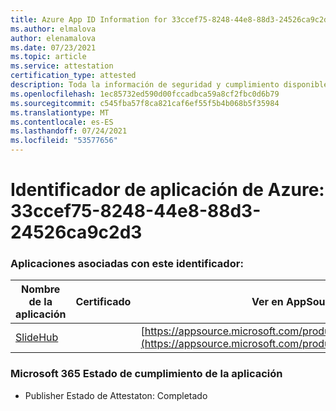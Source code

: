 ```yaml
---
title: Azure App ID Information for 33ccef75-8248-44e8-88d3-24526ca9c2d3
ms.author: elmalova
author: elenamalova
ms.date: 07/23/2021
ms.topic: article
ms.service: attestation
certification_type: attested
description: Toda la información de seguridad y cumplimiento disponible para 33ccef75-8248-44e8-88d3-24526ca9c2d3.
ms.openlocfilehash: 1ec85732ed590d00fccadbca59a8cf2fbc0d6b79
ms.sourcegitcommit: c545fba57f8ca821caf6ef55f5b4b068b5f35984
ms.translationtype: MT
ms.contentlocale: es-ES
ms.lasthandoff: 07/24/2021
ms.locfileid: "53577656"
---
```

# <a name="azure-app-id-33ccef75-8248-44e8-88d3-24526ca9c2d3"></a>Identificador de aplicación de Azure: 33ccef75-8248-44e8-88d3-24526ca9c2d3


### <a name="apps-associated-with-this-id"></a>Aplicaciones asociadas con este identificador:
| **Nombre de la aplicación** | **Certificado** | **Ver en AppSource** |
|--------------|---------------|-----------------------|
| [SlideHub](https://docs.microsoft.com/microsoft-365-app-certification/forward/WA200001625) |  | [https://appsource.microsoft.com/product/office/WA200001625](https://appsource.microsoft.com/product/office/WA200001625) |

### <a name="microsoft-365-app-compliance-status"></a>Microsoft 365 Estado de cumplimiento de la aplicación
- Publisher Estado de Attestaton: Completado
